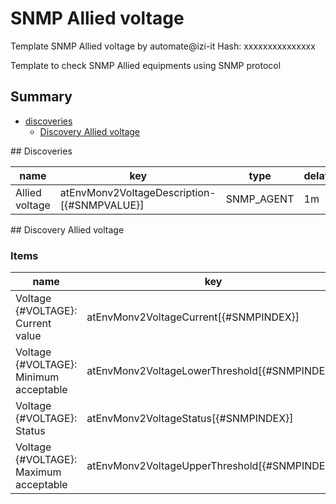 # SNMP Allied voltage
Template SNMP Allied voltage by automate@izi-it
Hash: xxxxxxxxxxxxxxx

Template to check SNMP Allied equipments using SNMP protocol
## Summary
* [discoveries](#discoveries)
  * [Discovery Allied voltage ](#discovery_allied_voltage
)
<a name="discoveries" />
## Discoveries

| name | key | type | delay |
| ------------- |------------- |------------- |------------- |
| Allied voltage | atEnvMonv2VoltageDescription-[{#SNMPVALUE}] | SNMP_AGENT | 1m |

<a name="discovery_allied_voltage" />
## Discovery Allied voltage

### Items

| name | key | type |
| ------------- |------------- |------------- |
| Voltage {#VOLTAGE}: Current value | atEnvMonv2VoltageCurrent[{#SNMPINDEX}] | SNMP_AGENT |
| Voltage {#VOLTAGE}: Minimum acceptable | atEnvMonv2VoltageLowerThreshold[{#SNMPINDEX}] | SNMP_AGENT |
| Voltage {#VOLTAGE}: Status | atEnvMonv2VoltageStatus[{#SNMPINDEX}] | SNMP_AGENT |
| Voltage {#VOLTAGE}: Maximum acceptable | atEnvMonv2VoltageUpperThreshold[{#SNMPINDEX}] | SNMP_AGENT |
